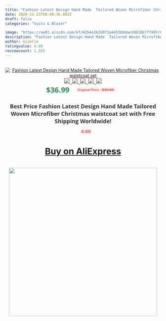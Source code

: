 ```yaml
---
title: "Fashion Latest Design Hand Made  Tailored Woven Microfiber Christmas waistcoat set"
date: 2020-11-23T08:40:36.892Z
draft: false
categories: "Suits & Blazer"

image: "https://ae01.alicdn.com/kf/H2b4e1b2d0f3a4455bb9ae10616b7ff99Y/Fashion-Latest-Design-Hand-Made-Tailored-Woven-Microfiber-Christmas-waistcoat-set.jpg"
description: "Fashion Latest Design Hand Made  Tailored Woven Microfiber Christmas waistcoat set"
author: Giselle
ratingvalue: 4.60
reviewcount: 1.555
---
```

<br>
<div style="text-align: center;">
<a href="https://s.click.aliexpress.com/e/_AO1D6l" target="_blank" rel="nofollow noopener noreferrer"><img alt="Fashion Latest Design Hand Made  Tailored Woven Microfiber Christmas waistcoat set" class="magnifier-image" src="https://ae01.alicdn.com/kf/H2b4e1b2d0f3a4455bb9ae10616b7ff99Y/Fashion-Latest-Design-Hand-Made-Tailored-Woven-Microfiber-Christmas-waistcoat-set.jpg_640x640.jpg">
<br>
<img style="border:1px solid salmon" src="https://ae01.alicdn.com/kf/H2b4e1b2d0f3a4455bb9ae10616b7ff99Y/Fashion-Latest-Design-Hand-Made-Tailored-Woven-Microfiber-Christmas-waistcoat-set.jpg_120x120.jpg">&nbsp;&nbsp;<img style="border:1px solid salmon" src="_120x120.jpg">&nbsp;&nbsp;<img style="border:1px solid salmon" src="_120x120.jpg">&nbsp;&nbsp;<img style="border:1px solid salmon" src="_120x120.jpg">&nbsp;&nbsp;<img style="border:1px solid salmon" src="_120x120.jpg"></a></div><br0>
<div style="text-align: center;"><span style="background-color: white; border: 0px; box-sizing: border-box; color: seagreen; display: inline-block; font-family: &quot;open sans&quot; , &quot;arial&quot; , &quot;helvetica&quot; , sans-serif , &quot;heiti&quot;; font-size: 24px; font-stretch: inherit; font-weight: 700; line-height: inherit; margin: 0px 10px 0px 0px; padding: 0px; vertical-align: middle;">$36.99 </span>
<span style="background: rgb(255 , 241 , 241); border-radius: 3px; border: 0px; box-sizing: border-box; color: #ff4747; display: inline-block; font-family: inherit; font-size: 12px; font-stretch: inherit; font-style: inherit; font-variant: inherit; font-weight: 600; line-height: inherit; margin: 0px; padding: 2px 5px; transform: scale(0.9); vertical-align: middle;">Original Price : <b style="text-decoration: line-through;">$36.99 </b> &nbsp;&nbsp;</span></div>
<h1 style="color: #333333; display: inline-block; font-family: &quot;open sans&quot; , &quot;arial&quot; , &quot;helvetica&quot; , sans-serif , &quot;heiti&quot;; font-size: 18px; font-stretch: inherit; font-weight: 700; text-align: center;">Best Price Fashion Latest Design Hand Made  Tailored Woven Microfiber Christmas waistcoat set with Free Shipping Worldwide!</h1>
<div style="color: #ff4747; text-align: center;">
<img src="https://4.bp.blogspot.com/-M0ZcTcb-5uY/XleCXlxnR4I/AAAAAAAAAEc/OrjgMkXV1oMQFaCRZj5HQwOCBcu3w1FegCPcBGAYYCw/s1600/star.png" style="height: 15px;">&nbsp;<b>4.60</b></div>
<div class="button_cont" align="center"><a class="buynow_a" href="https://s.click.aliexpress.com/e/_AO1D6l" target="_blank" rel="nofollow noopener noreferrer"><H1>Buy on AliExpress</H1></a></div><br>
<div class="separator" style="clear: both; text-align: center;">
<img src="https://lh3.googleusercontent.com/-pTy5HemUv9M/XlePHvY0dAI/AAAAAAAAAE4/0nX5iRUoIWY8eMW9Dpxeirr157OZliDIgCLcBGAsYHQ/s1600/badge.gif" width="480">
</div>
